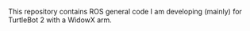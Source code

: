 This repository contains ROS general code I am developing (mainly) for TurtleBot 2 with a WidowX arm.

